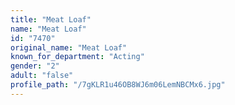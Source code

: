 ```yaml
---
title: "Meat Loaf"
name: "Meat Loaf"
id: "7470"
original_name: "Meat Loaf"
known_for_department: "Acting"
gender: "2"
adult: "false"
profile_path: "/7gKLR1u46OB8WJ6m06LemNBCMx6.jpg"
---
```

